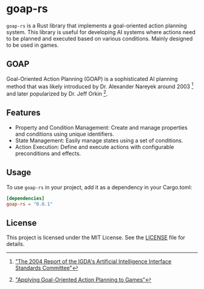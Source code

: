 # goap-rs

`goap-rs` is a Rust library that implements a goal-oriented action planning system. This library is useful for developing AI systems where actions need to be planned and executed based on various conditions. Mainly designed to be used in games.

## GOAP

Goal-Oriented Action Planning (GOAP) is a sophisticated AI planning method that was likely introduced by Dr. Alexander Nareyek around 2003 [^1] and later popularized by Dr. Jeff Orkin [^2].

## Features

* Property and Condition Management: Create and manage properties and conditions using unique identifiers.
* State Management: Easily manage states using a set of conditions.
* Action Execution: Define and execute actions with configurable preconditions and effects.

## Usage

To use `goap-rs` in your project, add it as a dependency in your Cargo.toml:

```toml
[dependencies]
goap-rs = "0.0.1"
```

## License

This project is licensed under the MIT License. See the [LICENSE](LICENSE) file for details.

[^1]: ["The 2004 Report of the IGDA's Artificial Intelligence Interface Standards Committee"](https://www.researchgate.net/publication/274541361_The_2004_Report_of_the_IGDA%27s_Artificial_Intelligence_Interface_Standards_Committee)
[^2]: ["Applying Goal-Oriented Action Planning to Games"](https://web.archive.org/web/20230912173044/https://alumni.media.mit.edu/~jorkin/GOAP_draft_AIWisdom2_2003.pdf)
